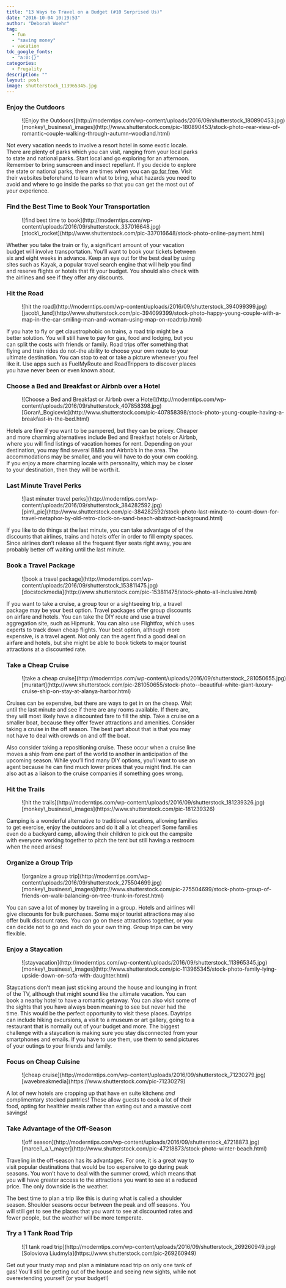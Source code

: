 ```yaml
---
title: "13 Ways to Travel on a Budget (#10 Surprised Us)"
date: "2016-10-04 10:19:53"
author: "Deborah Woehr"
tag:
  - fun
  - "saving money"
  - vacation
tdc_google_fonts:
  - "a:0:{}"
categories:
  - Frugality
description: ""
layout: post
image: shutterstock_113965345.jpg
---
```


### Enjoy the Outdoors

<figure aria-describedby="caption-attachment-4156" class="wp-caption alignnone" id="attachment_4156" style="width: 700px">![Enjoy the Outdoors](http://moderntips.com/wp-content/uploads/2016/09/shutterstock_180890453.jpg)<figcaption class="wp-caption-text" id="caption-attachment-4156">[monkey\_business\_images](http://www.shutterstock.com/pic-180890453/stock-photo-rear-view-of-romantic-couple-walking-through-autumn-woodland.html)</figcaption></figure>

Not every vacation needs to involve a resort hotel in some exotic locale. There are plenty of parks which you can visit, ranging from your local parks to state and national parks. Start local and go exploring for an afternoon. Remember to bring sunscreen and insect repellant. If you decide to explore the state or national parks, there are times when you can [go for free](http://lifehacker.com/all-the-days-in-2016-you-can-get-into-national-parks-fo-1752826960). Visit their websites beforehand to learn what to bring, what hazards you need to avoid and where to go inside the parks so that you can get the most out of your experience.

### Find the Best Time to Book Your Transportation

<figure aria-describedby="caption-attachment-4157" class="wp-caption alignnone" id="attachment_4157" style="width: 700px">![find best time to book](http://moderntips.com/wp-content/uploads/2016/09/shutterstock_337016648.jpg)<figcaption class="wp-caption-text" id="caption-attachment-4157">[stock\_rocket](http://www.shutterstock.com/pic-337016648/stock-photo-online-payment.html)</figcaption></figure>

Whether you take the train or fly, a significant amount of your vacation budget will involve transportation. You’ll want to book your tickets between six and eight weeks in advance. Keep an eye out for the best deal by using sites such as Kayak, a popular travel search engine that will help you find and reserve flights or hotels that fit your budget. You should also check with the airlines and see if they offer any discounts.

### Hit the Road

<figure aria-describedby="caption-attachment-4158" class="wp-caption alignnone" id="attachment_4158" style="width: 700px">![hit the road](http://moderntips.com/wp-content/uploads/2016/09/shutterstock_394099399.jpg)<figcaption class="wp-caption-text" id="caption-attachment-4158">[jacob\_lund](http://www.shutterstock.com/pic-394099399/stock-photo-happy-young-couple-with-a-map-in-the-car-smiling-man-and-woman-using-map-on-roadtrip.html)</figcaption></figure>

If you hate to fly or get claustrophobic on trains, a road trip might be a better solution. You will still have to pay for gas, food and lodging, but you can split the costs with friends or family. Road trips offer something that flying and train rides do not–the ability to choose your own route to your ultimate destination. You can stop to eat or take a picture whenever you feel like it. Use apps such as FuelMyRoute and RoadTrippers to discover places you have never been or even known about.

### Choose a Bed and Breakfast or Airbnb over a Hotel

<figure aria-describedby="caption-attachment-4159" class="wp-caption alignnone" id="attachment_4159" style="width: 700px">![Choose a Bed and Breakfast or Airbnb over a Hotel](http://moderntips.com/wp-content/uploads/2016/09/shutterstock_407858398.jpg)<figcaption class="wp-caption-text" id="caption-attachment-4159">[Goran\_Bogicevic](http://www.shutterstock.com/pic-407858398/stock-photo-young-couple-having-a-breakfast-in-the-bed.html)</figcaption></figure>

Hotels are fine if you want to be pampered, but they can be pricey. Cheaper and more charming alternatives include Bed and Breakfast hotels or Airbnb, where you will find listings of vacation homes for rent. Depending on your destination, you may find several B&amp;Bs and Airbnb’s in the area. The accommodations may be smaller, and you will have to do your own cooking. If you enjoy a more charming locale with personality, which may be closer to your destination, then they will be worth it.

### Last Minute Travel Perks

<figure aria-describedby="caption-attachment-4160" class="wp-caption alignnone" id="attachment_4160" style="width: 700px">![last minuter travel perks](http://moderntips.com/wp-content/uploads/2016/09/shutterstock_384282592.jpg)<figcaption class="wp-caption-text" id="caption-attachment-4160">[pim\_pic](http://www.shutterstock.com/pic-384282592/stock-photo-last-minute-to-count-down-for-travel-metaphor-by-old-retro-clock-on-sand-beach-abstract-background.html)</figcaption></figure>

If you like to do things at the last minute, you can take advantage of of the discounts that airlines, trains and hotels offer in order to fill empty spaces. Since airlines don’t release all the frequent flyer seats right away, you are probably better off waiting until the last minute.

### Book a Travel Package

<figure aria-describedby="caption-attachment-4161" class="wp-caption alignnone" id="attachment_4161" style="width: 700px">![book a travel package](http://moderntips.com/wp-content/uploads/2016/09/shutterstock_153811475.jpg)<figcaption class="wp-caption-text" id="caption-attachment-4161">[docstockmedia](http://www.shutterstock.com/pic-153811475/stock-photo-all-inclusive.html)</figcaption></figure>

If you want to take a cruise, a group tour or a sightseeing trip, a travel package may be your best option. Travel packages offer group discounts on airfare and hotels. You can take the DIY route and use a travel aggregation site, such as Hipmunk. You can also use Flightfox, which uses experts to track down cheap flights. Your best option, although more expensive, is a travel agent. Not only can the agent find a good deal on airfare and hotels, but she might be able to book tickets to major tourist attractions at a discounted rate.

### Take a Cheap Cruise

<figure aria-describedby="caption-attachment-4162" class="wp-caption alignnone" id="attachment_4162" style="width: 700px">![take a cheap cruise](http://moderntips.com/wp-content/uploads/2016/09/shutterstock_281050655.jpg)<figcaption class="wp-caption-text" id="caption-attachment-4162">[muratart](http://www.shutterstock.com/pic-281050655/stock-photo--beautiful-white-giant-luxury-cruise-ship-on-stay-at-alanya-harbor.html)  
</figcaption></figure>

Cruises can be expensive, but there are ways to get in on the cheap. Wait until the last minute and see if there are any rooms available. If there are, they will most likely have a discounted fare to fill the ship. Take a cruise on a smaller boat, because they offer fewer attractions and amenities. Consider taking a cruise in the off season. The best part about that is that you may not have to deal with crowds on and off the boat.

Also consider taking a repositioning cruise. These occur when a cruise line moves a ship from one part of the world to another in anticipation of the upcoming season. While you’ll find many DIY options, you’ll want to use an agent because he can find much lower prices that you might find. He can also act as a liaison to the cruise companies if something goes wrong.

### Hit the Trails

<figure aria-describedby="caption-attachment-4163" class="wp-caption alignnone" id="attachment_4163" style="width: 700px">![hit the trails](http://moderntips.com/wp-content/uploads/2016/09/shutterstock_181239326.jpg)<figcaption class="wp-caption-text" id="caption-attachment-4163">[monkey\_business\_images](https://www.shutterstock.com/pic-181239326)</figcaption></figure>

Camping is a wonderful alternative to traditional vacations, allowing families to get exercise, enjoy the outdoors and do it all a lot cheaper! Some families even do a backyard camp, allowing their children to pick out the campsite with everyone working together to pitch the tent but still having a restroom when the need arises!

### Organize a Group Trip

<figure aria-describedby="caption-attachment-4164" class="wp-caption alignnone" id="attachment_4164" style="width: 700px">![organize a group trip](http://moderntips.com/wp-content/uploads/2016/09/shutterstock_275504699.jpg)<figcaption class="wp-caption-text" id="caption-attachment-4164">[monkey\_business\_images](http://www.shutterstock.com/pic-275504699/stock-photo-group-of-friends-on-walk-balancing-on-tree-trunk-in-forest.html)</figcaption></figure>

You can save a lot of money by traveling in a group. Hotels and airlines will give discounts for bulk purchases. Some major tourist attractions may also offer bulk discount rates. You can go on these attractions together, or you can decide not to go and each do your own thing. Group trips can be very flexible.

### Enjoy a Staycation

<figure aria-describedby="caption-attachment-4165" class="wp-caption alignnone" id="attachment_4165" style="width: 700px">![stayvacation](http://moderntips.com/wp-content/uploads/2016/09/shutterstock_113965345.jpg)<figcaption class="wp-caption-text" id="caption-attachment-4165">[monkey\_business\_images](http://www.shutterstock.com/pic-113965345/stock-photo-family-lying-upside-down-on-sofa-with-daughter.html)</figcaption></figure>

Staycations don’t mean just sticking around the house and lounging in front of the TV, although that might sound like the ultimate vacation. You can book a nearby hotel to have a romantic getaway. You can also visit some of the sights that you have always been meaning to see but never had the time. This would be the perfect opportunity to visit these places. Daytrips can include hiking excursions, a visit to a museum or art gallery, going to a restaurant that is normally out of your budget and more. The biggest challenge with a staycation is making sure you stay disconnected from your smartphones and emails. If you have to use them, use them to send pictures of your outings to your friends and family.

### Focus on Cheap Cuisine

<figure aria-describedby="caption-attachment-4166" class="wp-caption alignnone" id="attachment_4166" style="width: 700px">![cheap cruise](http://moderntips.com/wp-content/uploads/2016/09/shutterstock_71230279.jpg)<figcaption class="wp-caption-text" id="caption-attachment-4166">[wavebreakmedia](https://www.shutterstock.com/pic-71230279)</figcaption></figure>

A lot of new hotels are cropping up that have en suite kitchens _and_ complimentary stocked pantries! These allow guests to cook a lot of their food, opting for healthier meals rather than eating out and a massive cost savings!

### Take Advantage of the Off-Season

<figure aria-describedby="caption-attachment-4167" class="wp-caption alignnone" id="attachment_4167" style="width: 700px">![off season](http://moderntips.com/wp-content/uploads/2016/09/shutterstock_47218873.jpg)<figcaption class="wp-caption-text" id="caption-attachment-4167">[marcel\_a.\_mayer](http://www.shutterstock.com/pic-47218873/stock-photo-winter-beach.html)</figcaption></figure>

Traveling in the off-season has its advantages. For one, it is a great way to visit popular destinations that would be too expensive to go during peak seasons. You won’t have to deal with the summer crowd, which means that you will have greater access to the attractions you want to see at a reduced price. The only downside is the weather.

The best time to plan a trip like this is during what is called a shoulder season. Shoulder seasons occur between the peak and off seasons. You will still get to see the places that you want to see at discounted rates and fewer people, but the weather will be more temperate.

### Try a 1 Tank Road Trip

<figure aria-describedby="caption-attachment-4168" class="wp-caption alignnone" id="attachment_4168" style="width: 700px">![1 tank road trip](http://moderntips.com/wp-content/uploads/2016/09/shutterstock_269260949.jpg)<figcaption class="wp-caption-text" id="caption-attachment-4168">[Soloviova Liudmyla](https://www.shutterstock.com/pic-269260949)</figcaption></figure>

Get out your trusty map and plan a miniature road trip on only one tank of gas! You’ll still be getting out of the house and seeing new sights, while not overextending yourself (or your budget!)
